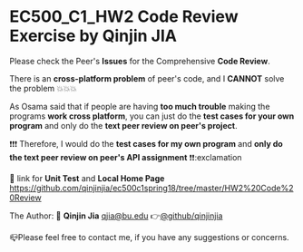 # EC500_C1_HW2 Code Review Exercise by Qinjin JIA

  Please check the Peer's **Issues** for the Comprehensive **Code Review**.
  
  There is an **cross-platform problem** of peer's code, and I **CANNOT** solve the problem :boom::boom::boom:

  As Osama said that if people are having **too much trouble** making the programs **work cross platform**, you can just do the **test cases for your own program** and only do the **text peer review on peer's project**.

 :exclamation::exclamation::exclamation: Therefore, I would do the **test cases for my own program** and **only do the text peer review on  peer's API assignment** :exclamation::exclamation::exclamation

  :link: link for **Unit Test** and **Local Home Page** https://github.com/qinjinjia/ec500c1spring18/tree/master/HW2%20Code%20Review
  
  The Author: :boy: **Qinjin Jia** qjia@bu.edu   :point_right:[@github/qinjinjia](https://github.com/qinjinjia)
   
  :mailbox_closed:Please feel free to contact me, if you have any suggestions or concerns.
  
</br>
